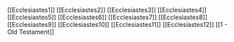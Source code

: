 [[Ecclesiastes1]]
[[Ecclesiastes2]]
[[Ecclesiastes3]]
[[Ecclesiastes4]]
[[Ecclesiastes5]]
[[Ecclesiastes6]]
[[Ecclesiastes7]]
[[Ecclesiastes8]]
[[Ecclesiastes9]]
[[Ecclesiastes10]]
[[Ecclesiastes11]]
[[Ecclesiastes12]]
[[1 - Old Testament]]